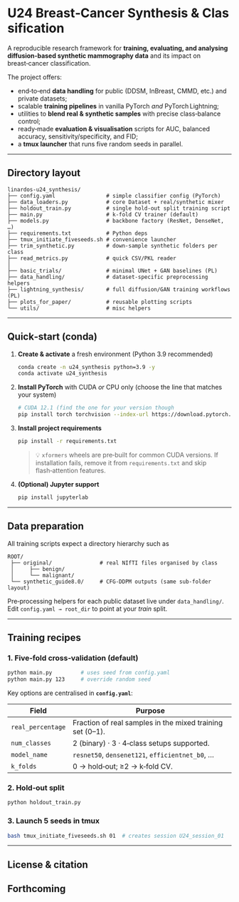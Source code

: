 # U24 Breast‑Cancer Synthesis & Classification

A reproducible research framework for **training, evaluating, and analysing diffusion‑based synthetic mammography data** and its impact on breast‑cancer classification.

The project offers:

* end‑to‑end **data handling** for public (DDSM, InBreast, CMMD, etc.) and private datasets;
* scalable **training pipelines** in vanilla PyTorch *and* PyTorch Lightning;
* utilities to **blend real & synthetic samples** with precise class‑balance control;
* ready‑made **evaluation & visualisation** scripts for AUC, balanced accuracy, sensitivity/specificity, and FID;
* a **tmux launcher** that runs five random seeds in parallel.

---

## Directory layout

```
linardos‑u24_synthesis/
├── config.yaml                # simple classifier config (PyTorch)
├── data_loaders.py            # core Dataset + real/synthetic mixer
├── holdout_train.py           # single hold‑out split training script
├── main.py                    # k‑fold CV trainer (default)
├── models.py                  # backbone factory (ResNet, DenseNet, …)
├── requirements.txt           # Python deps
├── tmux_initiate_fiveseeds.sh # convenience launcher
├── trim_synthetic.py          # down‑sample synthetic folders per class
├── read_metrics.py            # quick CSV/PKL reader
│
├── basic_trials/              # minimal UNet + GAN baselines (PL)
├── data_handling/             # dataset‑specific preprocessing helpers
├── lightning_synthesis/       # full diffusion/GAN training workflows (PL)
├── plots_for_paper/           # reusable plotting scripts
└── utils/                     # misc helpers
```

---

## Quick‑start (conda)

1. **Create & activate** a fresh environment (Python 3.9 recommended)

   ```bash
   conda create -n u24_synthesis python=3.9 -y
   conda activate u24_synthesis
   ```

2. **Install PyTorch** with CUDA *or* CPU only (choose the line that matches your system)

   ```bash
   # CUDA 12.1 (find the one for your version though
   pip install torch torchvision --index-url https://download.pytorch.org/whl/cu121

   ```

3. **Install project requirements**

   ```bash
   pip install -r requirements.txt
   ```

   > 💡  `xformers` wheels are pre‑built for common CUDA versions. If installation fails, remove it from
   > `requirements.txt` and skip flash‑attention features.

4. **(Optional) Jupyter support**

   ```bash
   pip install jupyterlab
   ```

---

## Data preparation

All training scripts expect a directory hierarchy such as

```
ROOT/
 ├── original/               # real NIfTI files organised by class
 │     ├── benign/
 │     └── malignant/
 └── synthetic_guide8.0/     # CFG‑DDPM outputs (same sub‑folder layout)
```

Pre‑processing helpers for each public dataset live under `data_handling/`.  Edit
`config.yaml → root_dir` to point at your *train* split.

---

## Training recipes

### 1. Five‑fold cross‑validation (default)

```bash
python main.py         # uses seed from config.yaml
python main.py 123     # override random seed
```

Key options are centralised in **`config.yaml`**:

| Field             | Purpose                                                   |
| ----------------- | --------------------------------------------------------- |
| `real_percentage` | Fraction of real samples in the mixed training set (0–1). |
| `num_classes`     | 2 (binary) · 3 · 4‑class setups supported.                |
| `model_name`      | `resnet50`, `densenet121`, `efficientnet_b0`, …           |
| `k_folds`         | 0 → hold‑out; ≥2 → k‑fold CV.                             |

### 2. Hold‑out split

```bash
python holdout_train.py
```

### 3. Launch 5 seeds in tmux

```bash
bash tmux_initiate_fiveseeds.sh 01  # creates session U24_session_01
```

---

## License & citation

Forthcoming
---

